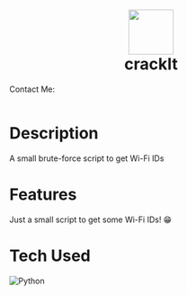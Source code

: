 <div align="center">
      <h1> <img src="[https://raw.githubusercontent.com/solstxce/CrackIt/8727eded8f080e7ebfda50e4af9c47d210a66a1c/logo.png](https://raw.githubusercontent.com/solstxce/CrackIt/8727eded8f080e7ebfda50e4af9c47d210a66a1c/logo.png)" width="80px"><br/>crackIt</h1>
     </div>
Contact Me:
<p align="left"> <a href="https://linkedin.com/kvhkc}" target="_blank"><img alt="" src="https://img.shields.io/badge/LinkedIn-0077B5?style=normal&logo=linkedin&logoColor=white" style="vertical-align:center" /></a> </p>

# Description
A small brute-force script to get Wi-Fi IDs

# Features
Just a small script to get some Wi-Fi IDs! 😁

# Tech Used
 ![Python](https://img.shields.io/badge/python-3670A0?style=for-the-badge&logo=python&logoColor=ffdd54)
      

<!-- </> with 💛 by readMD (https://readmd.itsvg.in) -->
    
